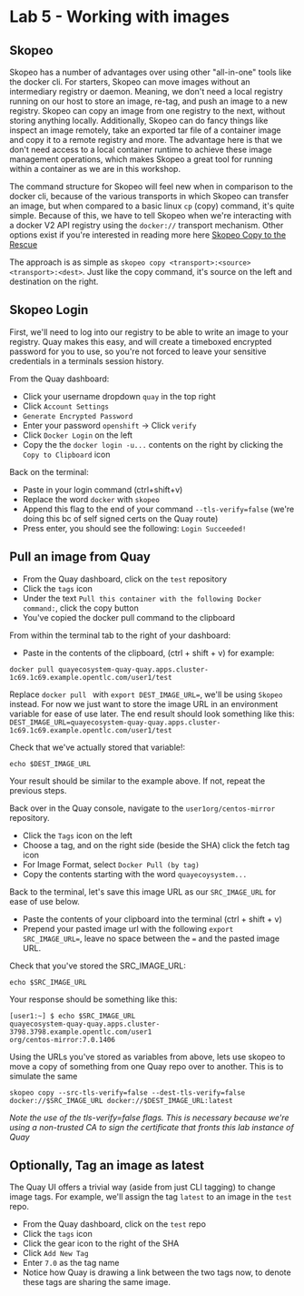 # Lab 5 - Working with images

## Skopeo
Skopeo has a number of advantages over using other "all-in-one" tools like the docker cli. For starters, Skopeo can move images without an intermediary registry or daemon. Meaning, we don't need a local registry running on our host to store an image, re-tag, and push an image to a new registry. Skopeo can copy an image from one registry to the next, without storing anything locally. Additionally, Skopeo can do fancy things like inspect an image remotely, take an exported tar file of a container image and copy it to a remote registry and more. The advantage here is that we don't need access to a local container runtime to achieve these image management operations, which makes Skopeo a great tool for running within a container as we are in this workshop.

The command structure for Skopeo will feel new when in comparison to the docker cli, because of the various transports in which Skopeo can transfer an image, but when compared to a basic linux `cp` (copy) command, it's quite simple. Because of this, we have to tell Skopeo when we're interacting with a docker V2 API registry using the `docker://` transport mechanism. Other options exist if you're interested in reading more here [Skopeo Copy to the Rescue](https://www.redhat.com/en/blog/skopeo-copy-rescue)

The approach is as simple as `skopeo copy <transport>:<source> <transport>:<dest>`. Just like the copy command, it's source on the left and destination on the right.

## Skopeo Login
First, we'll need to log into our registry to be able to write an image to your registry. Quay makes this easy, and will create a timeboxed encrypted password for you to use, so you're not forced to leave your sensitive credentials in a terminals session history.

From the Quay dashboard:
* Click your username dropdown `quay` in the top right
* Click `Account Settings`
* `Generate Encrypted Password`
* Enter your password `openshift` -> Click `verify`
* Click `Docker Login` on the left
* Copy the the `docker login -u...` contents on the right by clicking the `Copy to Clipboard` icon

Back on the terminal:
* Paste in your login command (ctrl+shift+v)
* Replace the word `docker` with `skopeo`
* Append this flag to the end of your command `--tls-verify=false` (we're doing this bc of self signed certs on the Quay route)
* Press enter, you should see the following: `Login Succeeded!`

## Pull an image from Quay

* From the Quay dashboard, click on the `test` repository
* Click the `tags` icon
* Under the text `Pull this container with the following Docker command:`, click the copy button
* You've copied the docker pull command to the clipboard

From within the terminal tab to the right of your dashboard:
* Paste in the contents of the clipboard, (ctrl + shift + v) for example:

 `docker pull quayecosystem-quay-quay.apps.cluster-1c69.1c69.example.opentlc.com/user1/test`

Replace `docker pull ` with `export DEST_IMAGE_URL=`, we'll be using `Skopeo` instead. For now we just want to store the image URL in an environment variable for ease of use later. The end result should look something like this:
`DEST_IMAGE_URL=quayecosystem-quay-quay.apps.cluster-1c69.1c69.example.opentlc.com/user1/test`


Check that we've actually stored that variable!:
```execute
echo $DEST_IMAGE_URL
```
Your result should be similar to the example above. If not, repeat the previous steps.

Back over in the Quay console, navigate to the `user1org/centos-mirror` repository.
* Click the `Tags` icon on the left
* Choose a tag, and on the right side (beside the SHA) click the fetch tag icon
* For Image Format, select `Docker Pull (by tag)`
* Copy the contents starting with the word `quayecoysystem...`

Back to the terminal, let's save this image URL as our `SRC_IMAGE_URL` for ease of use below. 
* Paste the contents of your clipboard into the terminal (ctrl + shift + v)
* Prepend your pasted image url with the following `export SRC_IMAGE_URL=`, leave no space between the `=` and the pasted image URL.

Check that you've stored the SRC_IMAGE_URL:
```execute
echo $SRC_IMAGE_URL
```
Your response should be something like this:
```
[user1:~] $ echo $SRC_IMAGE_URL
quayecosystem-quay-quay.apps.cluster-3798.3798.example.opentlc.com/user1
org/centos-mirror:7.0.1406
```


Using the URLs you've stored as variables from above, lets use skopeo to move a copy of something from one Quay repo over to another. This is to simulate the same 

```execute
skopeo copy --src-tls-verify=false --dest-tls-verify=false docker://$SRC_IMAGE_URL docker://$DEST_IMAGE_URL:latest
```
 
 *Note the use of the tls-verify=false flags. This is necessary because we're using a non-trusted CA to sign the certificate that fronts this lab instance of Quay*


 ## Optionally, Tag an image as latest
The Quay UI offers a trivial way (aside from just CLI tagging) to change image tags. For example, we'll assign the tag `latest` to an image in the `test` repo.

* From the Quay dashboard, click on the `test` repo
* Click the `tags` icon
* Click the gear icon to the right of the SHA
* Click `Add New Tag`
* Enter `7.0` as the tag name
* Notice how Quay is drawing a link between the two tags now, to denote these tags are sharing the same image.
